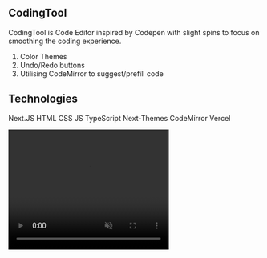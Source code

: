 <h2>CodingTool</h2>

CodingTool is Code Editor inspired by Codepen with slight spins to focus on smoothing the coding experience.

1. Color Themes
2. Undo/Redo buttons
3. Utilising CodeMirror to suggest/prefill code

<h2>Technologies</h2>

Next.JS HTML CSS JS TypeScript Next-Themes CodeMirror Vercel

<video width="320" height="240" muted playsinline>
<source src="public/codingtool.mp4" type="video/mp4">
Your browser does not support video.
</video>
